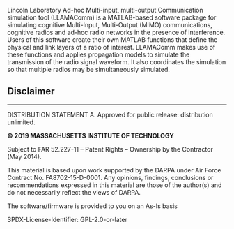 Lincoln Laboratory Ad-hoc Multi-input, multi-output Communication simulation tool (LLAMAComm) is a MATLAB-based software package 
for simulating cognitive Multi-Input, Multi-Output (MIMO) communications, cognitive radios and ad-hoc radio networks in the 
presence of interference. Users of this software create their own MATLAB functions that define the physical and link layers of 
a ratio of interest. LLAMAComm makes use of these functions and applies propagation models to simulate the transmission of the 
radio signal waveform. It also coordinates the simulation so that multiple radios may be simultaneously simulated.

## Disclaimer
---

DISTRIBUTION STATEMENT A. Approved for public release: distribution unlimited.

<b>© 2019 MASSACHUSETTS INSTITUTE OF TECHNOLOGY</b>

Subject to FAR 52.227-11 – Patent Rights – Ownership by the Contractor (May 2014).

This material is based upon work supported by the DARPA under Air Force Contract No. FA8702-15-D-0001. Any opinions, findings, conclusions or recommendations expressed in this material are those of the author(s) and do not necessarily reflect the views of DARPA.

The software/firmware is provided to you on an As-Is basis

SPDX-License-Identifier: GPL-2.0-or-later
